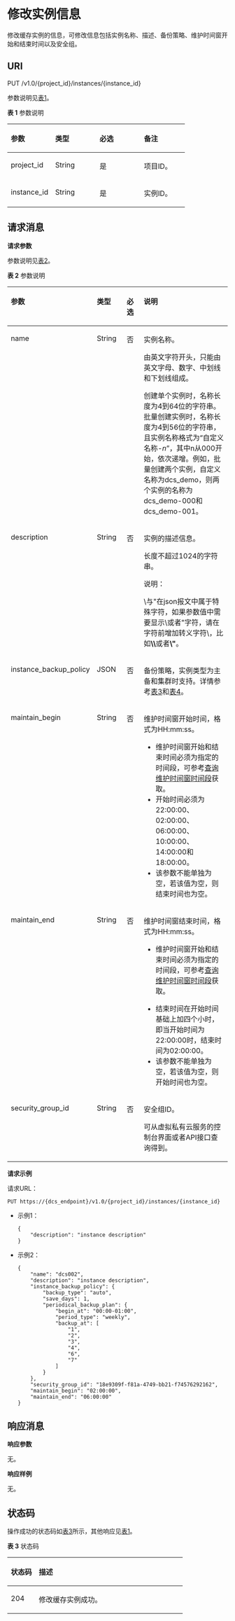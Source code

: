 # 修改实例信息<a name="dcs-zh-api-180423021"></a>

修改缓存实例的信息，可修改信息包括实例名称、描述、备份策略、维护时间窗开始和结束时间以及安全组。

## **URI**<a name="section1280994914394"></a>

PUT /v1.0/\{project\_id\}/instances/\{instance\_id\}

参数说明见[表1](#table938420556341)。

**表 1**  参数说明

<a name="table938420556341"></a>
<table><thead align="left"><tr id="row173849558349"><th class="cellrowborder" valign="top" width="25%" id="mcps1.2.5.1.1"><p id="p33841155103412"><a name="p33841155103412"></a><a name="p33841155103412"></a>参数</p>
</th>
<th class="cellrowborder" valign="top" width="25%" id="mcps1.2.5.1.2"><p id="p193842555348"><a name="p193842555348"></a><a name="p193842555348"></a>类型</p>
</th>
<th class="cellrowborder" valign="top" width="25%" id="mcps1.2.5.1.3"><p id="p63841255173414"><a name="p63841255173414"></a><a name="p63841255173414"></a>必选</p>
</th>
<th class="cellrowborder" valign="top" width="25%" id="mcps1.2.5.1.4"><p id="p63841255193412"><a name="p63841255193412"></a><a name="p63841255193412"></a>备注</p>
</th>
</tr>
</thead>
<tbody><tr id="row1038418553349"><td class="cellrowborder" valign="top" width="25%" headers="mcps1.2.5.1.1 "><p id="p93841755143410"><a name="p93841755143410"></a><a name="p93841755143410"></a>project_id</p>
</td>
<td class="cellrowborder" valign="top" width="25%" headers="mcps1.2.5.1.2 "><p id="p93841855183415"><a name="p93841855183415"></a><a name="p93841855183415"></a>String</p>
</td>
<td class="cellrowborder" valign="top" width="25%" headers="mcps1.2.5.1.3 "><p id="p3384155518344"><a name="p3384155518344"></a><a name="p3384155518344"></a>是</p>
</td>
<td class="cellrowborder" valign="top" width="25%" headers="mcps1.2.5.1.4 "><p id="p173841855123420"><a name="p173841855123420"></a><a name="p173841855123420"></a>项目ID。</p>
</td>
</tr>
<tr id="row163841755113413"><td class="cellrowborder" valign="top" width="25%" headers="mcps1.2.5.1.1 "><p id="p53841255193410"><a name="p53841255193410"></a><a name="p53841255193410"></a>instance_id</p>
</td>
<td class="cellrowborder" valign="top" width="25%" headers="mcps1.2.5.1.2 "><p id="p538414550343"><a name="p538414550343"></a><a name="p538414550343"></a>String</p>
</td>
<td class="cellrowborder" valign="top" width="25%" headers="mcps1.2.5.1.3 "><p id="p1384165517346"><a name="p1384165517346"></a><a name="p1384165517346"></a>是</p>
</td>
<td class="cellrowborder" valign="top" width="25%" headers="mcps1.2.5.1.4 "><p id="p0384455123420"><a name="p0384455123420"></a><a name="p0384455123420"></a>实例ID。</p>
</td>
</tr>
</tbody>
</table>

## **请求消息**<a name="section143751710194016"></a>

**请求参数**

参数说明见[表2](#table785213273513)。

**表 2**  参数说明

<a name="table785213273513"></a>
<table><thead align="left"><tr id="row1585116223517"><th class="cellrowborder" valign="top" width="23%" id="mcps1.2.5.1.1"><p id="p88511827356"><a name="p88511827356"></a><a name="p88511827356"></a>参数</p>
</th>
<th class="cellrowborder" valign="top" width="15%" id="mcps1.2.5.1.2"><p id="p58515253512"><a name="p58515253512"></a><a name="p58515253512"></a>类型</p>
</th>
<th class="cellrowborder" valign="top" width="9%" id="mcps1.2.5.1.3"><p id="p1485112193510"><a name="p1485112193510"></a><a name="p1485112193510"></a>必选</p>
</th>
<th class="cellrowborder" valign="top" width="53%" id="mcps1.2.5.1.4"><p id="p10851925356"><a name="p10851925356"></a><a name="p10851925356"></a>说明</p>
</th>
</tr>
</thead>
<tbody><tr id="row1085112273514"><td class="cellrowborder" valign="top" width="23%" headers="mcps1.2.5.1.1 "><p id="p1885119243518"><a name="p1885119243518"></a><a name="p1885119243518"></a>name</p>
</td>
<td class="cellrowborder" valign="top" width="15%" headers="mcps1.2.5.1.2 "><p id="p10851112143519"><a name="p10851112143519"></a><a name="p10851112143519"></a>String</p>
</td>
<td class="cellrowborder" valign="top" width="9%" headers="mcps1.2.5.1.3 "><p id="p385117263516"><a name="p385117263516"></a><a name="p385117263516"></a>否</p>
</td>
<td class="cellrowborder" valign="top" width="53%" headers="mcps1.2.5.1.4 "><p id="p15851172133513"><a name="p15851172133513"></a><a name="p15851172133513"></a>实例名称。</p>
<p id="p72802524118"><a name="p72802524118"></a><a name="p72802524118"></a>由英文字符开头，只能由英文字母、数字、中划线和下划线组成。</p>
<p id="p11161113583911"><a name="p11161113583911"></a><a name="p11161113583911"></a>创建单个实例时，名称长度为4到64位的字符串。批量创建实例时，名称长度为4到56位的字符串，且实例名称格式为“自定义名称-<em id="i14169738194714"><a name="i14169738194714"></a><a name="i14169738194714"></a>n</em>”，其中n从000开始，依次递增。例如，批量创建两个实例，自定义名称为dcs_demo，则两个实例的名称为dcs_demo-000和dcs_demo-001。</p>
</td>
</tr>
<tr id="row198523215355"><td class="cellrowborder" valign="top" width="23%" headers="mcps1.2.5.1.1 "><p id="p1685115211359"><a name="p1685115211359"></a><a name="p1685115211359"></a>description</p>
</td>
<td class="cellrowborder" valign="top" width="15%" headers="mcps1.2.5.1.2 "><p id="p1585216293512"><a name="p1585216293512"></a><a name="p1585216293512"></a>String</p>
</td>
<td class="cellrowborder" valign="top" width="9%" headers="mcps1.2.5.1.3 "><p id="p148521528356"><a name="p148521528356"></a><a name="p148521528356"></a>否</p>
</td>
<td class="cellrowborder" valign="top" width="53%" headers="mcps1.2.5.1.4 "><p id="p1852124352"><a name="p1852124352"></a><a name="p1852124352"></a>实例的描述信息。</p>
<p id="p1782063116014"><a name="p1782063116014"></a><a name="p1782063116014"></a>长度不超过1024的字符串。</p>
<div class="note" id="note450874595312"><a name="note450874595312"></a><a name="note450874595312"></a><span class="notetitle"> 说明： </span><div class="notebody"><p id="p155091445135316"><a name="p155091445135316"></a><a name="p155091445135316"></a>\与"在json报文中属于特殊字符，如果参数值中需要显示\或者"字符，请在字符前增加转义字符\，比如<strong id="b18509245125316"><a name="b18509245125316"></a><a name="b18509245125316"></a>\\</strong>或者<strong id="b11509445145319"><a name="b11509445145319"></a><a name="b11509445145319"></a>\"</strong>。</p>
</div></div>
</td>
</tr>
<tr id="row27821175915"><td class="cellrowborder" valign="top" width="23%" headers="mcps1.2.5.1.1 "><p id="p14303144614"><a name="p14303144614"></a><a name="p14303144614"></a>instance_backup_policy</p>
</td>
<td class="cellrowborder" valign="top" width="15%" headers="mcps1.2.5.1.2 "><p id="p183031446120"><a name="p183031446120"></a><a name="p183031446120"></a>JSON</p>
</td>
<td class="cellrowborder" valign="top" width="9%" headers="mcps1.2.5.1.3 "><p id="p93031141411"><a name="p93031141411"></a><a name="p93031141411"></a>否</p>
</td>
<td class="cellrowborder" valign="top" width="53%" headers="mcps1.2.5.1.4 "><p id="p355912469149"><a name="p355912469149"></a><a name="p355912469149"></a>备份策略，实例类型为主备和集群时支持。详情参考<a href="创建缓存实例.md#table12803218151513">表3</a>和<a href="创建缓存实例.md#table187492037201518">表4</a>。</p>
</td>
</tr>
<tr id="row10563194525819"><td class="cellrowborder" valign="top" width="23%" headers="mcps1.2.5.1.1 "><p id="p1339311593585"><a name="p1339311593585"></a><a name="p1339311593585"></a>maintain_begin</p>
</td>
<td class="cellrowborder" valign="top" width="15%" headers="mcps1.2.5.1.2 "><p id="p1839355913585"><a name="p1839355913585"></a><a name="p1839355913585"></a>String</p>
</td>
<td class="cellrowborder" valign="top" width="9%" headers="mcps1.2.5.1.3 "><p id="p13393115916580"><a name="p13393115916580"></a><a name="p13393115916580"></a>否</p>
</td>
<td class="cellrowborder" valign="top" width="53%" headers="mcps1.2.5.1.4 "><p id="p19394125913588"><a name="p19394125913588"></a><a name="p19394125913588"></a>维护时间窗开始时间，格式为HH:mm:ss。</p>
<a name="ul1039485925815"></a><a name="ul1039485925815"></a><ul id="ul1039485925815"><li>维护时间窗开始和结束时间必须为指定的时间段，可参考<a href="查询维护时间窗时间段.md">查询维护时间窗时间段</a>获取。</li><li>开始时间必须为22:00:00、02:00:00、06:00:00、10:00:00、14:00:00和18:00:00。</li><li>该参数不能单独为空，若该值为空，则结束时间也为空。</li></ul>
</td>
</tr>
<tr id="row311274695815"><td class="cellrowborder" valign="top" width="23%" headers="mcps1.2.5.1.1 "><p id="p139425905813"><a name="p139425905813"></a><a name="p139425905813"></a>maintain_end</p>
</td>
<td class="cellrowborder" valign="top" width="15%" headers="mcps1.2.5.1.2 "><p id="p12394195917585"><a name="p12394195917585"></a><a name="p12394195917585"></a>String</p>
</td>
<td class="cellrowborder" valign="top" width="9%" headers="mcps1.2.5.1.3 "><p id="p123941059105813"><a name="p123941059105813"></a><a name="p123941059105813"></a>否</p>
</td>
<td class="cellrowborder" valign="top" width="53%" headers="mcps1.2.5.1.4 "><p id="p10394205975819"><a name="p10394205975819"></a><a name="p10394205975819"></a>维护时间窗结束时间，格式为HH:mm:ss。</p>
<a name="ul93951259155810"></a><a name="ul93951259155810"></a><ul id="ul93951259155810"><li>维护时间窗开始和结束时间必须为指定的时间段，可参考<a href="查询维护时间窗时间段.md">查询维护时间窗时间段</a>获取。</li></ul>
<a name="ul183951559135818"></a><a name="ul183951559135818"></a><ul id="ul183951559135818"><li>结束时间在开始时间基础上加四个小时，即当开始时间为22:00:00时，结束时间为02:00:00。</li><li>该参数不能单独为空，若该值为空，则开始时间也为空。</li></ul>
</td>
</tr>
<tr id="row1281151472916"><td class="cellrowborder" valign="top" width="23%" headers="mcps1.2.5.1.1 "><p id="p5971325112912"><a name="p5971325112912"></a><a name="p5971325112912"></a>security_group_id</p>
</td>
<td class="cellrowborder" valign="top" width="15%" headers="mcps1.2.5.1.2 "><p id="p49711125112910"><a name="p49711125112910"></a><a name="p49711125112910"></a>String</p>
</td>
<td class="cellrowborder" valign="top" width="9%" headers="mcps1.2.5.1.3 "><p id="p19710250295"><a name="p19710250295"></a><a name="p19710250295"></a>否</p>
</td>
<td class="cellrowborder" valign="top" width="53%" headers="mcps1.2.5.1.4 "><p id="p797132511297"><a name="p797132511297"></a><a name="p797132511297"></a>安全组ID。</p>
<p id="p7952614184115"><a name="p7952614184115"></a><a name="p7952614184115"></a>可从虚拟私有云服务的控制台界面或者API接口查询得到。</p>
</td>
</tr>
</tbody>
</table>

**请求示例**

请求URL：

```
PUT https://{dcs_endpoint}/v1.0/{project_id}/instances/{instance_id}
```

-   示例1：

    ```
    {
        "description": "instance description"
    }
    ```

-   示例2：

    ```
    {
        "name": "dcs002",
        "description": "instance description",
        "instance_backup_policy": {
            "backup_type": "auto",
            "save_days": 1,
            "periodical_backup_plan": {
                "begin_at": "00:00-01:00",
                "period_type": "weekly",
                "backup_at": [
                    "1",
                    "2",
                    "3",
                    "4",
                    "6",
                    "7"
                ]
            }
        },
        "security_group_id": "18e9309f-f81a-4749-bb21-f74576292162",
        "maintain_begin": "02:00:00",
        "maintain_end": "06:00:00"
    }
    ```


## **响应消息**<a name="section1971312572428"></a>

**响应参数**

无。

**响应样例**

无。

## **状态码**<a name="section1375913561211"></a>

操作成功的状态码如[表3](#table1475915181216)所示，其他响应见[表1](状态码.md#table5210141351517)。

**表 3**  状态码

<a name="table1475915181216"></a>
<table><thead align="left"><tr id="row97607581218"><th class="cellrowborder" valign="top" width="15.98%" id="mcps1.2.3.1.1"><p id="p1676020511123"><a name="p1676020511123"></a><a name="p1676020511123"></a>状态码</p>
</th>
<th class="cellrowborder" valign="top" width="84.02%" id="mcps1.2.3.1.2"><p id="p18760351121"><a name="p18760351121"></a><a name="p18760351121"></a>描述</p>
</th>
</tr>
</thead>
<tbody><tr id="row177611155124"><td class="cellrowborder" valign="top" width="15.98%" headers="mcps1.2.3.1.1 "><p id="p37612517124"><a name="p37612517124"></a><a name="p37612517124"></a>204</p>
</td>
<td class="cellrowborder" valign="top" width="84.02%" headers="mcps1.2.3.1.2 "><p id="p776112513121"><a name="p776112513121"></a><a name="p776112513121"></a>修改缓存实例成功。</p>
</td>
</tr>
</tbody>
</table>

